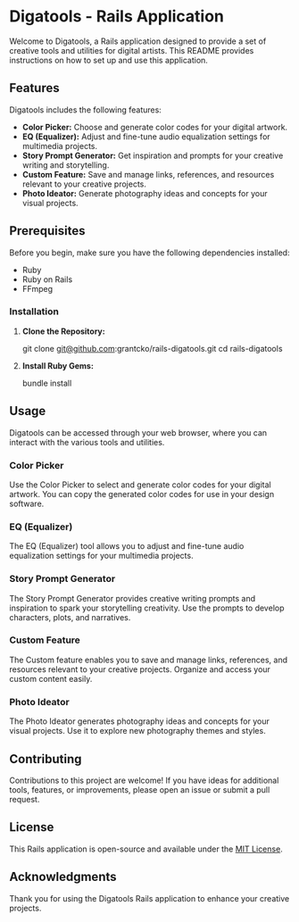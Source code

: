 # Digatools - Rails Application

Welcome to Digatools, a Rails application designed to provide a set of creative tools and utilities for digital artists. This README provides instructions on how to set up and use this application.

## Features

Digatools includes the following features:

- **Color Picker:** Choose and generate color codes for your digital artwork.
- **EQ (Equalizer):** Adjust and fine-tune audio equalization settings for multimedia projects.
- **Story Prompt Generator:** Get inspiration and prompts for your creative writing and storytelling.
- **Custom Feature:** Save and manage links, references, and resources relevant to your creative projects.
- **Photo Ideator:** Generate photography ideas and concepts for your visual projects.

## Prerequisites

Before you begin, make sure you have the following dependencies installed:

- Ruby
- Ruby on Rails
- FFmpeg

### Installation

1. **Clone the Repository:**

   git clone git@github.com:grantcko/rails-digatools.git
   cd rails-digatools

2. **Install Ruby Gems:**

   bundle install

## Usage

Digatools can be accessed through your web browser, where you can interact with the various tools and utilities.

### Color Picker

Use the Color Picker to select and generate color codes for your digital artwork. You can copy the generated color codes for use in your design software.

### EQ (Equalizer)

The EQ (Equalizer) tool allows you to adjust and fine-tune audio equalization settings for your multimedia projects.

### Story Prompt Generator

The Story Prompt Generator provides creative writing prompts and inspiration to spark your storytelling creativity. Use the prompts to develop characters, plots, and narratives.

### Custom Feature

The Custom feature enables you to save and manage links, references, and resources relevant to your creative projects. Organize and access your custom content easily.

### Photo Ideator

The Photo Ideator generates photography ideas and concepts for your visual projects. Use it to explore new photography themes and styles.

## Contributing

Contributions to this project are welcome! If you have ideas for additional tools, features, or improvements, please open an issue or submit a pull request.

## License

This Rails application is open-source and available under the [MIT License](LICENSE).

## Acknowledgments

Thank you for using the Digatools Rails application to enhance your creative projects.
